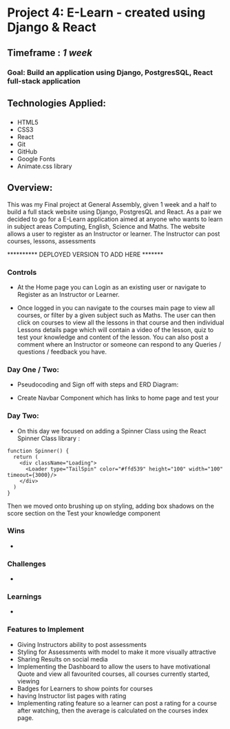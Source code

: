 # Project 4: E-Learn - created using Django & React
## Timeframe : *1 week*
### Goal: Build an application using Django, PostgresSQL, React full-stack application
## Technologies Applied:
### 
- HTML5
- CSS3
- React
- Git
- GitHub
- Google Fonts
- Animate.css library

## Overview:
This was my Final project at General Assembly, given 1 week and a half to build a full stack website using Django, PostgresQL and React. As a pair we decided to go for a E-Learn application aimed at anyone who wants to learn in subject areas Computing, English, Science and Maths. The website allows a user to register as an Instructor or learner. The Instructor can post courses, lessons, assessments

 ********** DEPLOYED VERSION TO ADD HERE *******


### Controls
- At the Home page you can Login as an existing user or navigate to Register as an Instructor or Learner. 

- Once logged in you can navigate to the courses main page to view all courses, or filter by a given subject such as Maths. The user can then click on courses to view all the lessons in that course and then individual Lessons details page which will contain a video of the lesson, quiz to test your knowledge and content of the lesson. You can also post a comment where an Instructor or someone can respond to any Queries / questions / feedback you have.

### Day One / Two:
* Pseudocoding and Sign off with steps and ERD Diagram:
- Create Navbar Component which has links to home page and test your 


### Day Two:
- On this day we focused on adding a Spinner Class using the React Spinner Class library :
```
function Spinner() {
  return (
    <div className="Loading">
      <Loader type="TailSpin" color="#ffd539" height="100" width="100" timeout={3000}/>
    </div>
  )
}
```
Then we moved onto brushing up on styling, adding box shadows on the score section on the Test your knowledge component

### Wins
- 

### Challenges
- 

### Learnings
- 

### Features to Implement 
- Giving Instructors ability to post assessments
- Styling for Assessments with model to make it more visually attractive
- Sharing Results on social media
- Implementing the Dashboard to allow the users to have motivational Quote and view all favourited courses, all courses currently started, viewing
- Badges for Learners to show points for courses
- having Instructor list pages with rating 
- Implementing rating feature so a learner can post a rating for a course after watching, then the average is calculated on the courses index page.




